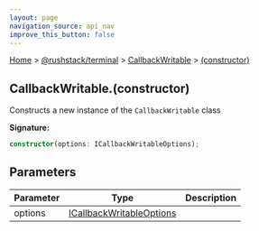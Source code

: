 ```yaml
---
layout: page
navigation_source: api_nav
improve_this_button: false
---
```



[Home](./index.md) &gt; [@rushstack/terminal](./terminal.md) &gt; [CallbackWritable](./terminal.callbackwritable.md) &gt; [(constructor)](./terminal.callbackwritable._constructor_.md)

## CallbackWritable.(constructor)

Constructs a new instance of the `CallbackWritable` class

<b>Signature:</b>

```typescript
constructor(options: ICallbackWritableOptions);
```

## Parameters

|  Parameter | Type | Description |
|  --- | --- | --- |
|  options | [ICallbackWritableOptions](./terminal.icallbackwritableoptions.md) |  |

